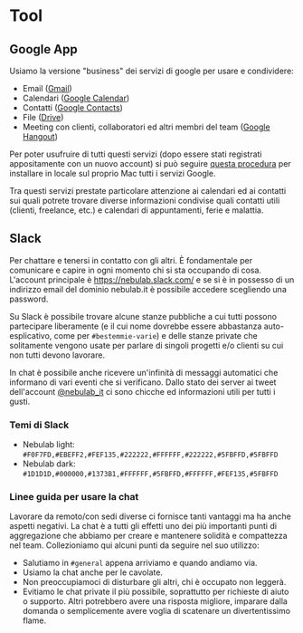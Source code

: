 # Tool

## Google App

Usiamo la versione "business" dei servizi di google per usare e condividere:

* Email ([Gmail](https://mail.google.com))
* Calendari ([Google Calendar](https://www.google.com/calendar/))
* Contatti ([Google Contacts](https://www.google.com/contacts/))
* File ([Drive](https://drive.google.com))
* Meeting con clienti, collaboratori ed altri membri del team ([Google Hangout](https://plus.google.com/hangouts))

Per poter usufruire di tutti questi servizi (dopo essere stati registrati appositamente con un nuovo
account) si può seguire [questa procedura](http://support.apple.com/kb/PH14276) per installare in
locale sul proprio Mac tutti i servizi Google.

Tra questi servizi prestate particolare attenzione ai calendari ed ai contatti sui quali potrete trovare diverse
informazioni condivise quali contatti utili (clienti, freelance, etc.) e calendari di appuntamenti,
ferie e malattia.

## Slack

Per chattare e tenersi in contatto con gli altri. È fondamentale per comunicare
e capire in ogni momento chi si sta occupando di cosa. L'account principale è
https://nebulab.slack.com/ e se si è in possesso di un indirizzo email del dominio nebulab.it è
possibile accedere scegliendo una password.

Su Slack è possibile trovare alcune stanze pubbliche a cui tutti possono partecipare liberamente (e
il cui nome dovrebbe essere abbastanza auto-esplicativo, come per `#bestemmie-varie`) e delle stanze
private che solitamente vengono usate per parlare di singoli progetti e/o clienti su cui non tutti
devono lavorare.

In chat è possibile anche ricevere un'infinità di messaggi automatici che informano di vari eventi
che si verificano. Dallo stato dei server ai tweet dell'account
[@nebulab_it](https://twitter.com/nebulab_it) ci sono chicche ed informazioni utili per tutti i
gusti.

### Temi di Slack

* Nebulab light: `#F0F7FD,#EBEFF2,#FEF135,#222222,#FFFFFF,#222222,#5FBFFD,#5FBFFD`
* Nebulab dark:  `#1D1D1D,#000000,#1373B1,#FFFFFF,#5FBFFD,#FFFFFF,#FEF135,#5FBFFD`

### Linee guida per usare la chat

Lavorare da remoto/con sedi diverse ci fornisce tanti vantaggi ma ha anche aspetti negativi. La chat
è a tutti gli effetti uno dei più importanti punti di aggregazione che abbiamo per creare e
mantenere solidità e compattezza nel team. Collezioniamo qui alcuni punti da seguire nel suo
utilizzo:

- Salutiamo in `#general` appena arriviamo e quando andiamo via.
- Usiamo la chat anche per le cavolate.
- Non preoccupiamoci di disturbare gli altri, chi è occupato non leggerà.
- Evitiamo le chat private il più possibile, soprattutto per richieste di aiuto o supporto. Altri
  potrebbero avere una risposta migliore, imparare dalla domanda o semplicemente avere voglia di
  scatenare un divertentissimo flame.
